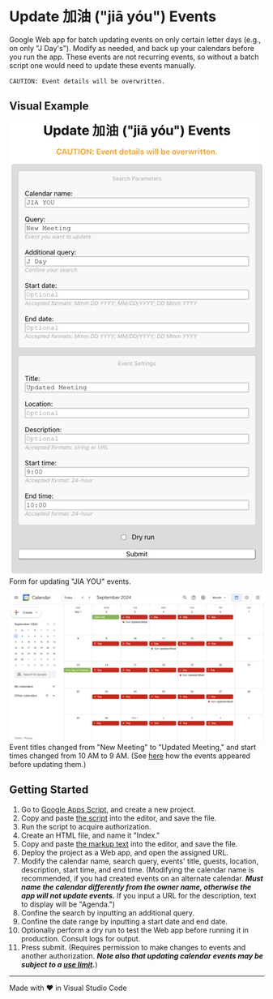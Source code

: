 # Update 加油 ("jiā yóu") Events

Google Web app for batch updating events on only certain letter days (e.g., on only "J Day's"). Modify as needed, and back up your calendars before you run the app. These events are not recurring events, so without a batch script one would need to update these events manually.

```
CAUTION: Event details will be overwritten.
```

## Visual Example

<img src="screenshots/calendarForm.png" alt="screenshot of calendar form" width="800"><br>Form for updating "JIA YOU" events.

<img src="screenshots/calendar.png" alt="screenshot of calendar" width="800"><br>Event titles changed from "New Meeting" to "Updated Meeting," and start times changed from 10 AM to 9 AM. (See [here](https://github.com/saegl5/jiayou_add_events) how the events appeared before updating them.)

## Getting Started

1. Go to [Google Apps Script](https://script.google.com/), and create a new project.
2. Copy and paste [the script](./Code.gs) into the editor, and save the file.
3. Run the script to acquire authorization.
4. Create an HTML file, and name it "Index."
5. Copy and paste [the markup text](./Index.html) into the editor, and save the file.
6. Deploy the project as a Web app, and open the assigned URL.
7. Modify the calendar name, search query, events' title, guests, location, description, start time, and end time. (Modifying the calendar name is recommended, if you had created events on an alternate calendar. **_Must name the calendar differently from the owner name, otherwise the app will not update events._** If you input a URL for the description, text to display will be "Agenda.")
8. Confine the search by inputting an additional query.
9. Confine the date range by inputting a start date and end date.
10. Optionally perform a dry run to test the Web app before running it in production. Consult logs for output.
11. Press submit. (Requires permission to make changes to events and another authorization. **_Note also that updating calendar events may be subject to a [use limit](https://support.google.com/a/answer/2905486?hl=en)._**)

<hr>
Made with &heartsuit; in Visual Studio Code
